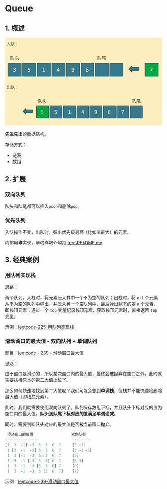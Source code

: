 # Queue

## 1. 概述

![pic](./img/queue1.png)

**先进先出**的数据结构。

存储方式：

- 链表
- 数组

## 2. 扩展

### 双向队列

队头和队尾都可以插入`push`和删除`pop`。

### 优先队列

入队操作不变，出队时，弹出优先级最高（比如值最大）的元素。

内部用**堆**实现，堆的详细介绍见 [tree\README.md](..\tree\README.md)

## 3. 经典案例

### 用队列实现栈

思路：

两个队列。入栈时，将元素压入其中一个不为空的队列；出栈时，将 `n-1` 个元素从不为空的队列中弹出，并压入另一个空队列中，最后弹出剩下的第 `n` 个元素，即栈顶元素；通过一个 `top` 变量记录栈顶元素，获取栈顶元素时，直接返回 `top` 变量。

示例：[leetcode-225-用队列实现栈](../../../exercise/leetcode/225用队列实现栈.cc)

### 滑动窗口的最大值 - 双向队列 + 单调队列

题目：[leetcode - 239 - 滑动窗口最大值](https://leetcode-cn.com/problems/sliding-window-maximum/)

思路：

由于窗口是滑动的，所以某次窗口内的最大值，最终会被抛弃在窗口之外，此时就需要扶持原本的第二大值上位了。

那么如何快速地找到第二大值呢？我们可能会想到**单调栈**，但栈并不能快速地删除最大值（即栈底元素）。

此时，我们就需要使用双向队列了。队列保存数组下标，并且队头下标对应的值为窗口内的最大值，**队头到队尾下标对应的值满足单调递减**。

同时，需要判断队头对应的最大值是否被当前窗口抛弃。

```e
 滑动窗口的位置                 双向队列
---------------               ---------
[1  3  -1] -3  5  3  6  7     [3 -1]
 1 [3  -1  -3] 5  3  6  7     [3 -1 -3]
 1  3 [-1  -3  5] 3  6  7     [5]
 1  3  -1 [-3  5  3] 6  7     [5 3]
 1  3  -1  -3 [5  3  6] 7     [6]
 1  3  -1  -3  5 [3  6  7]    [7]
```

示例：[leetcode-239-滑动窗口最大值](../../../exercise/leetcode/239滑动窗口最大值.cc)
